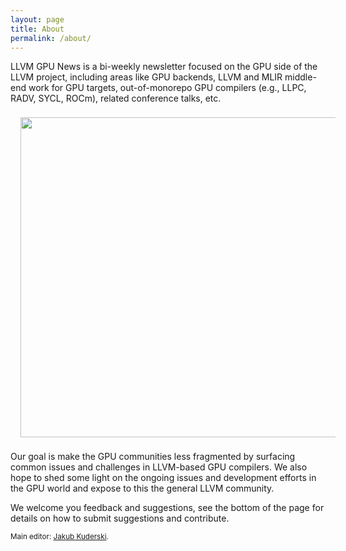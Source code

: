 ```yaml
---
layout: page
title: About
permalink: /about/
---
```


LLVM GPU News is a bi-weekly newsletter focused on the GPU side of the LLVM project,
including areas like GPU backends, LLVM and MLIR middle-end work for GPU targets,
out-of-monorepo GPU compilers (e.g., LLPC, RADV, SYCL, ROCm), related conference
talks, etc.

<div style="text-align:center">
    <img src="/assets/images/gpu-dragon-logo-website.svg" width="512px" style="margin-left:16px;margin-top:8px;margin-bottom:8px"/>
</div>

Our goal is make the GPU communities less fragmented by surfacing common issues
and challenges in LLVM-based GPU compilers. We also hope to shed some light on the
ongoing issues and development efforts in the GPU world and expose to this the general
LLVM community.

We welcome you feedback and suggestions, see the bottom of the page for details on how
to submit suggestions and contribute.

<sub>Main editor: [Jakub Kuderski](https://github.com/kuhar).</sub>